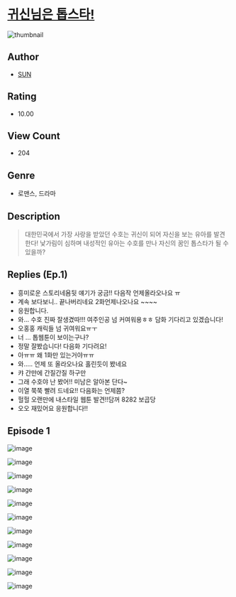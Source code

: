 # [귀신님은 톱스타!](https://comic.naver.com/challenge/list?titleId=810413)
![thumbnail](https://image-comic.pstatic.net/user_contents_data/challenge_comic/2023/05/23/338438/upload_3689348836284064820_480x623.jpeg)

## Author
- [SUN](https://comic.naver.com/artistTitle?id=338438)

## Rating
- 10.00

## View Count
- 204

## Genre
- 로맨스, 드라마

## Description
> 대한민국에서 가장 사랑을 받았던 수호는 귀신이 되어 자신을 보는 유아를 발견한다! 낯가림이 심하며 내성적인 유아는 수호를 만나 자신의 꿈인 톱스타가 될 수 있을까?

## Replies (Ep.1)
- 흥미로운 스토리네욤뒷 얘기가 궁금!! 다음작 언제올라오나요 ㅠ
- 계속 보다보니.. 끝나버리네요 2화언제나오나요 ~~~~
- 응원합니다.
- 와... 수호 진짜 잘생겼따!!! 여주인공 넘 커여워용ㅎㅎ 담화 기다리고 있겠습니다!
- 오홍홍 캐릭들 넘 귀여워요ㅠㅜ
- 너 ... 톱웹툰이 보이는구나?
- 정말 잘봤습니다! 다음화 기다려요!
- 아ㅠㅠ 왜 1화만 있는거야ㅠㅠ
- 와..... 언제 또 올라오나요 홀린듯이 봤네요
- 캬 간만에 간질간질 하구만
- 그래 수호야 난 봤어!! 미남은 알아본 단다~
- 이열 쭉쭉 빨려 드네요!! 다음화는 언제쯤?
- 헐헐 오랜만에 내스타일 웹툰 발견!!담꺼 8282 보곱당
- 오오 재밌어요 응원합니다!!

## Episode 1
![image](https://image-comic.pstatic.net/user_contents_data/challenge_comic/2023/05/24/338438/upload_7077741273052034616.jpeg)

![image](https://image-comic.pstatic.net/user_contents_data/challenge_comic/2023/05/24/338438/upload_3689348801910498616.jpeg)

![image](https://image-comic.pstatic.net/user_contents_data/challenge_comic/2023/05/24/338438/upload_7149805472612365157.jpeg)

![image](https://image-comic.pstatic.net/user_contents_data/challenge_comic/2023/05/24/338438/upload_7077750090599772257.jpeg)

![image](https://image-comic.pstatic.net/user_contents_data/challenge_comic/2023/05/24/338438/upload_3977303209971705190.jpeg)

![image](https://image-comic.pstatic.net/user_contents_data/challenge_comic/2023/05/24/338438/upload_7077466610578449505.jpeg)

![image](https://image-comic.pstatic.net/user_contents_data/challenge_comic/2023/05/24/338438/upload_7291666687621280308.jpeg)

![image](https://image-comic.pstatic.net/user_contents_data/challenge_comic/2023/05/24/338438/upload_3774917211976983140.jpeg)

![image](https://image-comic.pstatic.net/user_contents_data/challenge_comic/2023/05/24/338438/upload_7306305581977002292.jpeg)

![image](https://image-comic.pstatic.net/user_contents_data/challenge_comic/2023/05/24/338438/upload_3833515667838089017.jpeg)

![image](https://image-comic.pstatic.net/user_contents_data/challenge_comic/2023/05/24/338438/upload_7162465249494775094.jpeg)
